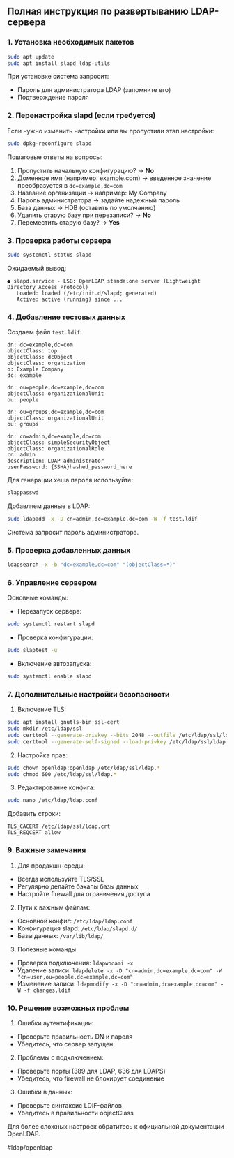 ## Полная инструкция по развертыванию LDAP-сервера

### 1. Установка необходимых пакетов

```bash
sudo apt update
sudo apt install slapd ldap-utils
```

При установке система запросит:
- Пароль для администратора LDAP (запомните его)
- Подтверждение пароля

### 2. Перенастройка slapd (если требуется)

Если нужно изменить настройки или вы пропустили этап настройки:

```bash
sudo dpkg-reconfigure slapd
```

Пошаговые ответы на вопросы:
1. Пропустить начальную конфигурацию? → **No**
2. Доменное имя (например: example.com) → введенное значение преобразуется в `dc=example,dc=com`
3. Название организации → например: My Company
4. Пароль администратора → задайте надежный пароль
5. База данных → HDB (оставить по умолчанию)
6. Удалить старую базу при перезаписи? → **No**
7. Переместить старую базу? → **Yes**

### 3. Проверка работы сервера

```bash
sudo systemctl status slapd
```

Ожидаемый вывод:
```
● slapd.service - LSB: OpenLDAP standalone server (Lightweight Directory Access Protocol)
   Loaded: loaded (/etc/init.d/slapd; generated)
   Active: active (running) since ...
```

### 4. Добавление тестовых данных

Создаем файл `test.ldif`:

```ldif
dn: dc=example,dc=com
objectClass: top
objectClass: dcObject
objectClass: organization
o: Example Company
dc: example

dn: ou=people,dc=example,dc=com
objectClass: organizationalUnit
ou: people

dn: ou=groups,dc=example,dc=com
objectClass: organizationalUnit
ou: groups

dn: cn=admin,dc=example,dc=com
objectClass: simpleSecurityObject
objectClass: organizationalRole
cn: admin
description: LDAP administrator
userPassword: {SSHA}hashed_password_here
```

Для генерации хеша пароля используйте:

```bash
slappasswd
```

Добавляем данные в LDAP:

```bash
sudo ldapadd -x -D cn=admin,dc=example,dc=com -W -f test.ldif
```

Система запросит пароль администратора.

### 5. Проверка добавленных данных

```bash
ldapsearch -x -b "dc=example,dc=com" "(objectClass=*)"
```

### 6. Управление сервером

Основные команды:

- Перезапуск сервера:
```bash
sudo systemctl restart slapd
```

- Проверка конфигурации:
```bash
sudo slaptest -u
```

- Включение автозапуска:
```bash
sudo systemctl enable slapd
```
### 7. Дополнительные настройки безопасности

1. Включение TLS:
```bash
sudo apt install gnutls-bin ssl-cert
sudo mkdir /etc/ldap/ssl
sudo certtool --generate-privkey --bits 2048 --outfile /etc/ldap/ssl/ldap.key
sudo certtool --generate-self-signed --load-privkey /etc/ldap/ssl/ldap.key --outfile /etc/ldap/ssl/ldap.crt
```

2. Настройка прав:
```bash
sudo chown openldap:openldap /etc/ldap/ssl/ldap.*
sudo chmod 600 /etc/ldap/ssl/ldap.*
```

3. Редактирование конфига:
```bash
sudo nano /etc/ldap/ldap.conf
```
Добавить строки:
```
TLS_CACERT /etc/ldap/ssl/ldap.crt
TLS_REQCERT allow
```

### 9. Важные замечания

1. Для продакшн-среды:
- Всегда используйте TLS/SSL
- Регулярно делайте бэкапы базы данных
- Настройте firewall для ограничения доступа

2. Пути к важным файлам:
- Основной конфиг: `/etc/ldap/ldap.conf`
- Конфигурация slapd: `/etc/ldap/slapd.d/`
- Базы данных: `/var/lib/ldap/`

3. Полезные команды:
- Проверка подключения: `ldapwhoami -x`
- Удаление записи: `ldapdelete -x -D "cn=admin,dc=example,dc=com" -W "cn=user,ou=people,dc=example,dc=com"`
- Изменение записи: `ldapmodify -x -D "cn=admin,dc=example,dc=com" -W -f changes.ldif`

### 10. Решение возможных проблем

1. Ошибки аутентификации:
- Проверьте правильность DN и пароля
- Убедитесь, что сервер запущен

2. Проблемы с подключением:
- Проверьте порты (389 для LDAP, 636 для LDAPS)
- Убедитесь, что firewall не блокирует соединение

3. Ошибки в данных:
- Проверьте синтаксис LDIF-файлов
- Убедитесь в правильности objectClass

Для более сложных настроек обратитесь к официальной документации OpenLDAP.

#ldap/openldap